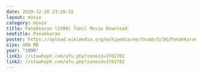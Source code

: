 ```yaml
---
date: 2020-12-20 23:28:32
layout: movie
category: movie
title: Panakkaran (1990) Tamil Movie Download
seotitle: Panakkaran
poster: https://upload.wikimedia.org/wikipedia/en/thumb/5/56/Panakkaran.jpg/220px-Panakkaran.jpg
size: 400 MB
year: "1990"
link1: //stawhoph.com/afu.php?zoneid=3762702
link2: //stawhoph.com/afu.php?zoneid=3762702
---
```

